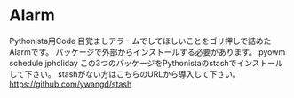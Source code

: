 # Alarm
Pythonista用Code
目覚ましアラームでしてほしいことをゴリ押しで詰めたAlarmです。
パッケージで外部からインストールする必要があります。
pyowm 
schedule 
jpholiday
この3つのパッケージをPythonistaのstashでインストールして下さい。
stashがない方はこちらのURLから導入して下さい。
https://github.com/ywangd/stash
